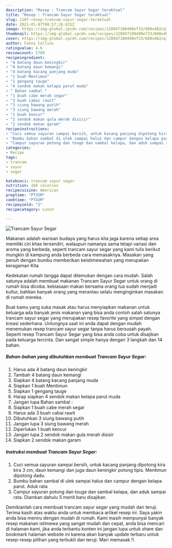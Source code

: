 ```yaml
---
description: "Resep : Trancam Sayur Segar teraktual"
title: "Resep : Trancam Sayur Segar teraktual"
slug: 2107-resep-trancam-sayur-segar-teraktual
date: 2021-01-07T08:57:28.631Z
image: https://img-global.cpcdn.com/recipes/128947100490ef33/680x482cq70/trancam-sayur-segar-foto-resep-utama.jpg
thumbnail: https://img-global.cpcdn.com/recipes/128947100490ef33/680x482cq70/trancam-sayur-segar-foto-resep-utama.jpg
cover: https://img-global.cpcdn.com/recipes/128947100490ef33/680x482cq70/trancam-sayur-segar-foto-resep-utama.jpg
author: Fanny Collins
ratingvalue: 4.6
reviewcount: 5789
recipeingredient:
- "4 batang daun keningkir"
- "4 batang daun kemangi"
- "4 batang kacang panjang muda"
- "1 buah Mentimun"
- "1 gengang tauge"
- "4 sendok makan kelapa parut muda"
- " Bahan sambal "
- "1 buah cabe merah segar"
- "3 buah cabai rawit"
- "3 siung bawang putih"
- "3 siung bawang merah"
- "1 buah kencur"
- "2 sendok makan gula merah disisir"
- "2 sendok makan garam"
recipeinstructions:
- "Cuci semua sayuran sampai bersih, untuk kacang panjang dipotong kira kira 3 cm, daun kemangi dan juga daun keningkir potong tipis. Mentimun dipotong dadu."
- "Bumbu bahan sambal di ulek sampai halus dan campur dengan kelapa parut. Aduk rata"
- "Campur sayuran potong dan touge dan sambal kelapa, dan aduk sampai rata. Diamkan dahulu 5 menit baru disajikan."
categories:
- Recipe
tags:
- trancam
- sayur
- segar

katakunci: trancam sayur segar 
nutrition: 166 calories
recipecuisine: American
preptime: "PT35M"
cooktime: "PT43M"
recipeyield: "2"
recipecategory: Lunch

---
```



![Trancam Sayur Segar](https://img-global.cpcdn.com/recipes/128947100490ef33/680x482cq70/trancam-sayur-segar-foto-resep-utama.jpg)

Makanan adalah warisan budaya yang harus kita jaga karena setiap area memiliki ciri khas tersendiri, walaupun namanya sama tetapi variasi dan aroma yang berbeda, seperti trancam sayur segar yang kami tulis berikut mungkin di kampung anda berbeda cara memasaknya. Masakan yang penuh dengan bumbu memberikan keistimewahan yang merupakan keragaman Kita

Kedekatan rumah tangga dapat ditemukan dengan cara mudah. Salah satunya adalah membuat makanan Trancam Sayur Segar untuk orang di rumah bisa dicoba. kebiasaan makan bersama orang tua sudah menjadi kultur, bahkan banyak orang yang merantau selalu menginginkan masakan di rumah mereka.



Buat kamu yang suka masak atau harus menyiapkan makanan untuk keluarga ada banyak jenis makanan yang bisa anda contoh salah satunya trancam sayur segar yang merupakan resep favorite yang simpel dengan kreasi sederhana. Untungnya saat ini anda dapat dengan mudah menemukan resep trancam sayur segar tanpa harus bersusah payah.
Seperti resep Trancam Sayur Segar yang bisa anda coba untuk disajikan pada keluarga tercinta. Dan sangat simple hanya dengan 3 langkah dan 14 bahan.


<!--inarticleads1-->

##### Bahan-bahan yang dibutuhkan membuat Trancam Sayur Segar:

1. Harus ada 4 batang daun keningkir
1. Tambah 4 batang daun kemangi
1. Siapkan 4 batang kacang panjang muda
1. Siapkan 1 buah Mentimun
1. Siapkan 1 gengang tauge
1. Harap siapkan 4 sendok makan kelapa parut muda
1. Jangan lupa  Bahan sambal :
1. Siapkan 1 buah cabe merah segar
1. Harus ada 3 buah cabai rawit
1. Dibutuhkan 3 siung bawang putih
1. Jangan lupa 3 siung bawang merah
1. Diperlukan 1 buah kencur
1. Jangan lupa 2 sendok makan gula merah disisir
1. Siapkan 2 sendok makan garam




<!--inarticleads2-->

##### Instruksi membuat  Trancam Sayur Segar:

1. Cuci semua sayuran sampai bersih, untuk kacang panjang dipotong kira kira 3 cm, daun kemangi dan juga daun keningkir potong tipis. Mentimun dipotong dadu.
1. Bumbu bahan sambal di ulek sampai halus dan campur dengan kelapa parut. Aduk rata
1. Campur sayuran potong dan touge dan sambal kelapa, dan aduk sampai rata. Diamkan dahulu 5 menit baru disajikan.




Demikianlah cara membuat trancam sayur segar yang mudah dan teruji. Terima kasih atas waktu anda untuk membaca artikel resep ini. Saya yakin anda bisa meniru dengan mudah di rumah. Kami masih mempunyai banyak resep makanan istimewa yang sangat mudah dan cepat, anda bisa mencari di halaman kami, jika anda terbantu konten ini jangan lupa untuk share dan bookmark halaman website ini karena akan banyak update terbaru untuk resep-resep pilihan yang terbukti dan teruji. Mari memasak !!. 
